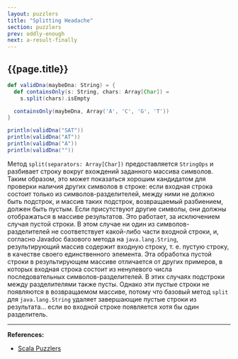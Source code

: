 ```yaml
---
layout: puzzlers
title: "Splitting Headache"
section: puzzlers
prev: oddly-enough
next: a-result-finally
---
```


## {{page.title}}

```scala mdoc
def validDna(maybeDna: String) = {
  def containsOnly(s: String, chars: Array[Char]) =
    s.split(chars).isEmpty

  containsOnly(maybeDna, Array('A', 'C', 'G', 'T'))
}

println(validDna("SAT"))
println(validDna("AT"))
println(validDna("A"))
println(validDna(""))
```

Метод `split(separators: Array[Char])` предоставляется `StringOps` и
разбивает строку вокруг вхождений заданного массива символов. 
Таким образом, это может показаться хорошим кандидатом для проверки наличия других символов в строке: 
если входная строка состоит только из символов-разделителей, между ними не должно быть подстрок, 
и массив таких подстрок, возвращаемый разбиением, должен быть пустым. 
Если присутствуют другие символы, они должны отображаться в массиве результатов. 
Это работает, за исключением случая пустой строки. 
В этом случае ни один из символов-разделителей не соответствует какой-либо части входной строки, 
и, согласно Javadoc базового метода на `java.lang.String`, 
результирующий массив содержит входную строку, т. е. пустую строку, в качестве своего единственного элемента. 
Эта обработка пустой строки в результирующем массиве отличается от других примеров, 
в которых входная строка состоит из ненулевого числа последовательных символов-разделителей. 
В этих случаях подстроки между разделителями также пусты. 
Однако эти пустые строки не появляются в возвращаемом массиве, 
потому что базовый метод `split` для `java.lang.String` удаляет завершающие пустые строки из результата... 
если во входной строке появляется хотя бы один разделитель.


---

**References:**
- [Scala Puzzlers](https://scalapuzzlers.com/index.html#pzzlr-055)

